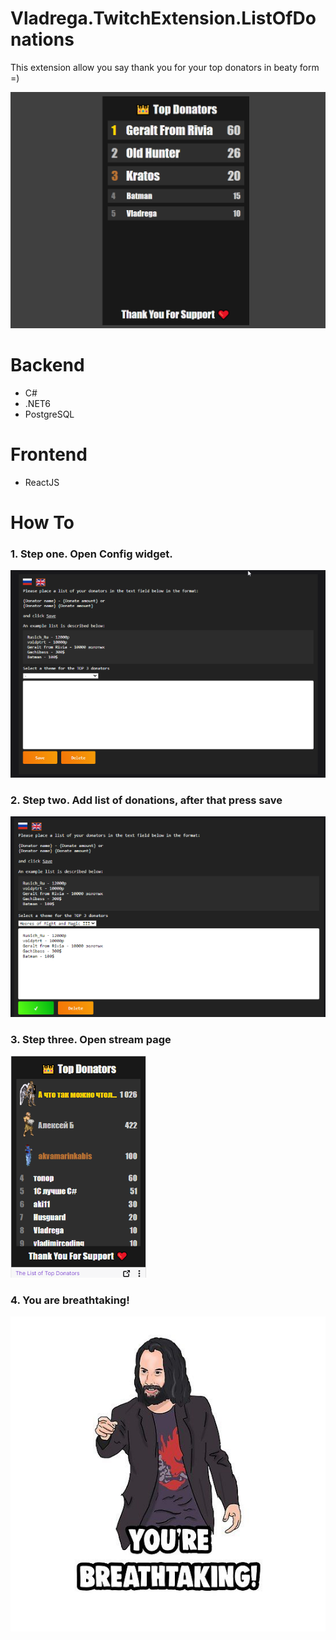 # Vladrega.TwitchExtension.ListOfDonations
 
This extension allow you say thank you for your top donators in beaty form =)

![Extension View Example](images/extension-screen.png)

# Backend
- C#
- .NET6
- PostgreSQL

# Frontend
- ReactJS

# How To

### 1. Step one. Open Config widget.
![Step one](images/HowTo/StepOne.png)

### 2. Step two. Add list of donations, after that press save
![Step two](images/HowTo/StepTwo.png)

### 3. Step three. Open stream page
![Step three](images/HowTo/StepThree.png)

### 4. You are breathtaking!
![Breathtaking](images/HowTo/breathtaking.jpg)
